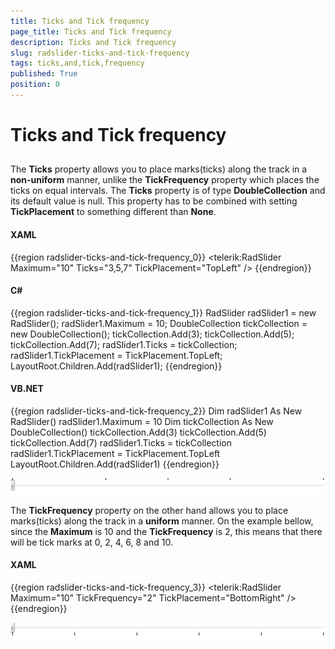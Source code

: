 ```yaml
---
title: Ticks and Tick frequency
page_title: Ticks and Tick frequency
description: Ticks and Tick frequency
slug: radslider-ticks-and-tick-frequency
tags: ticks,and,tick,frequency
published: True
position: 0
---
```


# Ticks and Tick frequency



## 

The __Ticks__ property allows you to place marks(ticks) along the track in a __non-uniform__ manner, unlike the __TickFrequency__ property which places the ticks on equal intervals. The __Ticks__ property is of type __DoubleCollection__ and its default value is null. This property has to be combined with setting __TickPlacement__ to something different than __None__.
        

#### __XAML__

{{region radslider-ticks-and-tick-frequency_0}}
	<telerik:RadSlider Maximum="10" Ticks="3,5,7" TickPlacement="TopLeft" />
	{{endregion}}



#### __C#__

{{region radslider-ticks-and-tick-frequency_1}}
	RadSlider radSlider1 = new RadSlider();
	radSlider1.Maximum = 10;
	DoubleCollection tickCollection = new DoubleCollection();
	tickCollection.Add(3);
	tickCollection.Add(5);
	tickCollection.Add(7);
	radSlider1.Ticks = tickCollection;
	radSlider1.TickPlacement = TickPlacement.TopLeft;
	LayoutRoot.Children.Add(radSlider1);
	{{endregion}}



#### __VB.NET__

{{region radslider-ticks-and-tick-frequency_2}}
	Dim radSlider1 As New RadSlider()
	radSlider1.Maximum = 10
	Dim tickCollection As New DoubleCollection()
	tickCollection.Add(3)
	tickCollection.Add(5)
	tickCollection.Add(7)
	radSlider1.Ticks = tickCollection
	radSlider1.TickPlacement = TickPlacement.TopLeft
	LayoutRoot.Children.Add(radSlider1)
	{{endregion}}

![](images/radslider_features_ticks_custom.png)

The __TickFrequency__ property on the other hand allows you to place marks(ticks) along the track in a __uniform__ manner. On the example bellow, since the __Maximum__ is 10 and the __TickFrequency__ is 2, this means that there will be tick marks at 0, 2, 4, 6, 8 and 10.

#### __XAML__

{{region radslider-ticks-and-tick-frequency_3}}
	<telerik:RadSlider Maximum="10" TickFrequency="2" TickPlacement="BottomRight" />
	{{endregion}}

![](images/radslider_features_ticks_default.png)
